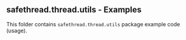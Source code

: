 ## safethread.thread.utils - Examples

This folder contains `safethread.thread.utils` package example code (usage).